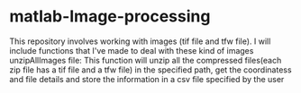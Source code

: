 # matlab-Image-processing
This repository involves working with images (tif file and tfw file). I will include functions that I've made to deal with these kind of images
unzipAllImages file: This function will unzip all the compressed files(each zip file has a tif file and a tfw file) in the specified path, get the coordinatess and file details and store the information in a csv file specified by the user
